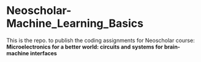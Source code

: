 # Neoscholar-Machine_Learning_Basics

This is the repo. to publish the coding assignments for Neoscholar course: **Microelectronics for a better world: circuits and systems for brain-machine interfaces**
